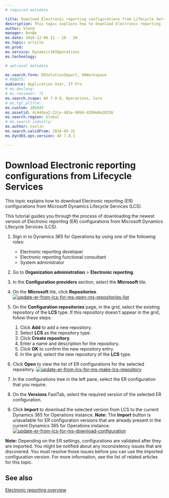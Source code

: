 ```yaml
---
# required metadata

title: Download Electronic reporting configurations from Lifecycle Services
description: This topic explains how to download Electronic reporting (ER) configurations from Microsoft Dynamics Lifecycle Services (LCS).
author: kfend
manager: AnnBe
ms.date: 2016-12-06 21 - 10 - 20
ms.topic: article
ms.prod: 
ms.service: Dynamics365Operations
ms.technology: 

# optional metadata

ms.search.form: ERSolutionImport, ERWorkspace
# ROBOTS: 
audience: Application User, IT Pro
# ms.devlang: 
# ms.reviewer: 71
ms.search.scope: AX 7.0.0, Operations, Core
# ms.tgt_pltfrm: 
ms.custom: 105843
ms.assetid: dc44dea2-22ce-401e-98b9-d289e0e2825b
ms.search.region: Global
# ms.search.industry: 
ms.author: nselin
ms.search.validFrom: 2016-05-31
ms.dyn365.ops.version: AX 7.0.1

---
```


# Download Electronic reporting configurations from Lifecycle Services

This topic explains how to download Electronic reporting (ER) configurations from Microsoft Dynamics Lifecycle Services (LCS).

This tutorial guides you through the process of downloading the newest version of Electronic reporting (ER) configurations from Microsoft Dynamics Lifecycle Services (LCS).

1.  Sign in to Dynamics 365 for Operations by using one of the following roles:
    -   Electronic reporting developer
    -   Electronic reporting functional consultant
    -   System administrator

2.  Go to **Organization administration** &gt; **Electronic reporting**.
3.  In the **Configuration providers** section, select the **Microsoft** tile.
4.  On the **Microsoft** tile, click **Repositories**. [![update-er-from-lcs-for-ms-open-ms-repositories-list](./media/update-er-from-lcs-for-ms-open-ms-repositories-list.png)](./media/update-er-from-lcs-for-ms-open-ms-repositories-list.png)
5.  On the **Configuration repositories** page, in the grid, select the existing repository of the **LCS** type. If this repository doesn't appear in the grid, follow these steps:
    1.  Click **Add** to add a new repository.
    2.  Select **LCS** as the repository type.
    3.  Click **Create repository**.
    4.  Enter a name and description for the repository.
    5.  Click **OK** to confirm the new repository entry.
    6.  In the grid, select the new repository of the **LCS** type.

6.  Click **Open** to view the list of ER configurations for the selected repository. [![update-er-from-lcs-for-ms-make-lcs-repository](./media/update-er-from-lcs-for-ms-make-lcs-repository.png)](./media/update-er-from-lcs-for-ms-make-lcs-repository.png)
7.  In the configurations tree in the left pane, select the ER configuration that you require.
8.  On the **Versions** FastTab, select the required version of the selected ER configuration.
9.  Click **Import** to download the selected version from LCS to the current Dynamics 365 for Operations instance. **Note:** The **Import** button is unavailable for ER configuration versions that are already present in the current Dynamics 365 for Operations instance. [![update-er-from-lcs-for-ms-download-configuration](./media/update-er-from-lcs-for-ms-download-configuration.png)](./media/update-er-from-lcs-for-ms-download-configuration.png)

**Note:** Depending on the ER settings, configurations are validated after they are imported. You might be notified about any inconsistency issues that are discovered. You must resolve those issues before you can use the imported configuration version. For more information, see the list of related articles for this topic.

See also
--------

[Electronic reporting overview](general-electronic-reporting.md)

